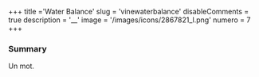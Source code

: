 +++
title ='Water Balance'
slug = 'vinewaterbalance'
disableComments = true
description = '__'
image = '/images/icons/2867821_l.png'
numero = 7
+++


### Summary

Un mot.
